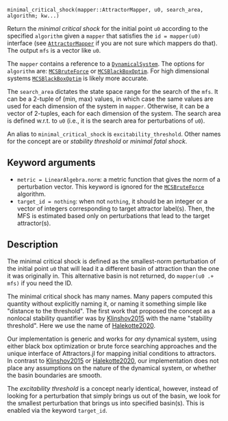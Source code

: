 ```
minimal_critical_shock(mapper::AttractorMapper, u0, search_area, algorithm; kw...)
```

Return the *minimal critical shock* for the initial point `u0` according to the specified `algorithm` given a `mapper` that satisfies the `id = mapper(u0)` interface (see [`AttractorMapper`](@ref) if you are not sure which mappers do that). The output `mfs` is a vector like `u0`.

The `mapper` contains a reference to a [`DynamicalSystem`](@ref). The options for `algorithm` are: [`MCSBruteForce`](@ref) or [`MCSBlackBoxOptim`](@ref). For high dimensional systems [`MCSBlackBoxOptim`](@ref) is likely more accurate.

The `search_area` dictates the state space range for the search of the `mfs`. It can be a 2-tuple of (min, max) values, in which case the same values are used for each dimension of the system in `mapper`. Otherwise, it can be a vector of 2-tuples, each for each dimension of the system. The search area is defined w.r.t. to `u0` (i.e., it is the search area for perturbations of `u0`).

An alias to `minimal_critical_shock` is `excitability_threshold`. Other names for the concept are or *stability threshold* or *minimal fatal shock*.

## Keyword arguments

  * `metric = LinearAlgebra.norm`: a metric function that gives the norm of a perturbation vector. This keyword is ignored for the [`MCSBruteForce`](@ref) algorithm.
  * `target_id = nothing`: when not `nothing`, it should be an integer or a vector of integers corresponding to target attractor label(s). Then, the MFS is estimated based only on perturbations that lead to the target attractor(s).

## Description

The minimal critical shock is defined as the smallest-norm perturbation of the initial point `u0` that will lead it a different basin of attraction than the one it was originally in. This alternative basin is not returned, do `mapper(u0 .+ mfs)` if you need the ID.

The minimal critical shock has many names. Many papers computed this quantity without explicitly naming it, or naming it something simple like "distance to the threshold". The first work that proposed the concept as a nonlocal stability quantifier was by [Klinshov2015](@cite) with the name "stability threshold". Here we use the name of [Halekotte2020](@cite).

Our implementation is generic and works for *any* dynamical system, using either black box optimization or brute force searching approaches and the unique interface of Attractors.jl for mapping initial conditions to attractors. In contrast to [Klinshov2015](@cite) or [Halekotte2020](@cite), our implementation does not place any assumptions on the nature of the dynamical system, or whether the basin boundaries are smooth.

The *excitability threshold* is a concept nearly identical, however, instead of looking for a perturbation that simply brings us out of the basin, we look for the smallest perturbation that brings us into specified basin(s). This is enabled via the keyword `target_id`.
